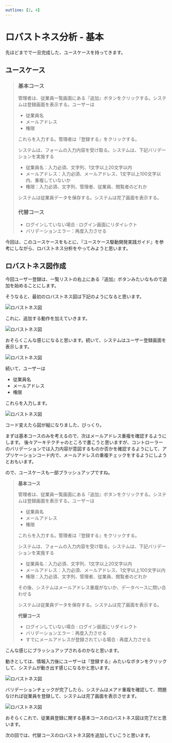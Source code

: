 ```yaml
---
outline: [2, 4]
---
```


# ロバストネス分析 - 基本

先ほどまでで一旦完成した、ユースケースを持ってきます。

## ユースケース

> ### 基本コース
> 管理者は、従業員一覧画面にある『追加』ボタンをクリックする。システムは登録画面を表示する。ユーザーは
> 
> * 従業員名
> * メールアドレス
> * 権限
>
> これらを入力する。管理者は『登録する』をクリックする。
>
> システムは、フォームの入力内容を受け取る。システムは、下記バリデーションを実施する
>
> * 従業員名：入力必須、文字列、1文字以上20文字以内
> * メールアドレス：入力必須、メールアドレス、1文字以上100文字以内、重複していないか
> * 権限：入力必須、文字列、管理者、従業員、閲覧者のどれか
> 
> システムは従業員データを保存する。システムは完了画面を表示する。
>
> ### 代替コース
> 
> * ログインしていない場合 : ログイン画面にリダイレクト
> * バリデーションエラー：再度入力させる

今回は、このユースケースをもとに、『ユースケース駆動開発実践ガイド』を参考にしながら、ロバストネス分析をやってみようと思います。

## ロバストネス図作成

今回ユーザー登録は、一覧リストの右上にある『追加』ボタンみたいなもので追加を始めることにします。

そうなると、最初のロバストネス図は下記のようになると思います。

![ロバストネス図](/1-robustness.png)

これに、追加する動作を加えていきます。

![ロバストネス図](/2-robustness.png)

おそらくこんな感じになると思います。続いて、システムはユーザー登録画面を表示します。

![ロバストネス図](/3-robustness.png)

続いて、ユーザーは

* 従業員名
* メールアドレス
* 権限

これらを入力します。

![ロバストネス図](/4-robustness.png)

コード変えたら図が縦になりました、びっくり。

まずは基本コースのみを考えるので、次はメールアドレス重複を確認するようにします。
後々アーキテクチャのところで書こうと思いますが、コントローラーのバリデーションでは入力内容が意図するものか否かを確認するようにして、アプリケーションコード内で、メールアドレスの重複チェックをするようにしようとおもいます。

ので、ユースケースも一部ブラッシュアップですね。

> **基本コース**
> 
> 管理者は、従業員一覧画面にある『追加』ボタンをクリックする。システムは登録画面を表示する。ユーザーは
> 
> * 従業員名
> * メールアドレス
> * 権限
>
> これらを入力する。管理者は『登録する』をクリックする。
>
> システムは、フォームの入力内容を受け取る。システムは、下記バリデーションを実施する
>
> * 従業員名：入力必須、文字列、1文字以上20文字以内
> * メールアドレス：入力必須、メールアドレス、1文字以上100文字以内
> * 権限：入力必須、文字列、管理者、従業員、閲覧者のどれか
>
> その後、システムはメールアドレス重複がないか、データベースに問い合わせる
> 
> システムは従業員データを保存する。システムは完了画面を表示する。
>
> **代替コース**
> 
> * ログインしていない場合 : ログイン画面にリダイレクト
> * バリデーションエラー：再度入力させる
> * すでにメールアドレスが登録されている場合 : 再度入力させる

こんな感じにブラッシュアップされるのかなと思います。

動きとしては、情報入力後にユーザーは『登録する』みたいなボタンをクリックして、システムが動き出す感じになるかと思います。

![ロバストネス図](/5-robustness.png)

バリデーションチェックが完了したら、システムはメアド重複を確認して、問題なければ従業員を登録して、システムは完了画面を表示させます。

![ロバストネス図](/6-robustness.png)

おそらくこれで、従業員登録に関する基本コースのロバストネス図は完了だと思います。

次の回では、代替コースのロバストネス図を追加していこうと思います。